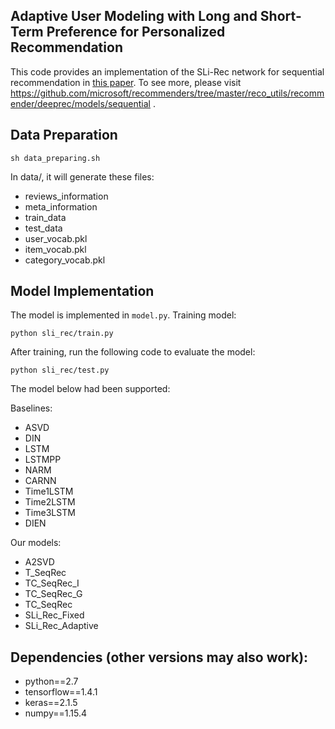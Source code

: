 ## Adaptive User Modeling with Long and Short-Term Preference for Personalized Recommendation
This code provides an implementation of the SLi-Rec network for sequential recommendation in [this paper](https://www.microsoft.com/en-us/research/uploads/prod/2019/07/IJCAI19-ready_v1.pdf). To see more, please visit https://github.com/microsoft/recommenders/tree/master/reco_utils/recommender/deeprec/models/sequential .

## Data Preparation
```
sh data_preparing.sh
```
In data/, it will generate these files: 
- reviews_information
- meta_information
- train_data 
- test_data
- user_vocab.pkl 
- item_vocab.pkl 
- category_vocab.pkl 

## Model Implementation
The model is implemented in ```model.py```.
Training model:
```
python sli_rec/train.py
```

After training, run the following code to evaluate the model:
```
python sli_rec/test.py
```

The model below had been supported: 

Baselines:
- ASVD
- DIN
- LSTM
- LSTMPP
- NARM
- CARNN
- Time1LSTM
- Time2LSTM
- Time3LSTM
- DIEN

Our models:
- A2SVD
- T_SeqRec
- TC_SeqRec_I
- TC_SeqRec_G
- TC_SeqRec
- SLi_Rec_Fixed
- SLi_Rec_Adaptive

## Dependencies (other versions may also work):
- python==2.7
- tensorflow==1.4.1
- keras==2.1.5
- numpy==1.15.4
